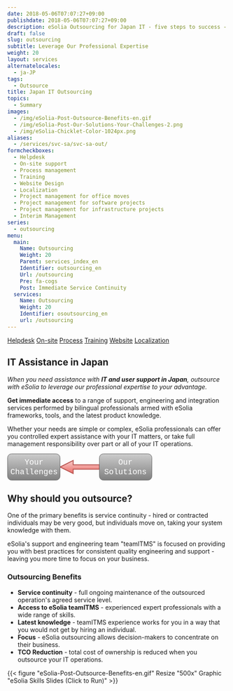 ```yaml
---
date: 2018-05-06T07:07:27+09:00
publishdate: 2018-05-06T07:07:27+09:00
description: eSolia Outsourcing for Japan IT - five steps to success - Agree, Discover, Plan, Implement and Maintain - to be completed for a successful engagement.
draft: false
slug: outsourcing
subtitle: Leverage Our Professional Expertise
weight: 20
layout: services
alternatelocales:
  - ja-JP
tags:
  - Outsource
title: Japan IT Outsourcing
topics:
  - Summary
images:
  - /img/eSolia-Post-Outsource-Benefits-en.gif
  - /img/eSolia-Post-Our-Solutions-Your-Challenges-2.png
  - /img/eSolia-Chicklet-Color-1024px.png
aliases:
  - /services/svc-sa/svc-sa-out/
formcheckboxes:
  - Helpdesk
  - On-site support
  - Process management
  - Training
  - Website Design
  - Localization
  - Project management for office moves
  - Project management for software projects
  - Project management for infrastructure projects
  - Interim Management
series:
  - outsourcing
menu:
  main:
    Name: Outsourcing
    Weight: 20
    Parent: services_index_en
    Identifier: outsourcing_en
    Url: /outsourcing
    Pre: fa-cogs
    Post: Immediate Service Continuity
  services:
    Name: Outsourcing
    Weight: 20
    Identifier: osoutsourcing_en
    url: /outsourcing
---
```


<div class="buttons has-addons is-hidden-tablet">
  <a class="button is-active" href="/outsourcing"><span class="icon"><i class="fas fa-anchor"></i></span></a>
  <a class="button" href="/helpdesk">Helpdesk</a>
  <a class="button" href="/on-site">On-site</a>
  <a class="button" href="/process">Process</a>
  <a class="button" href="/training">Training</a>
  <a class="button" href="/website-design">Website</a>
  <a class="button" href="/localization">Localization</a>
</div>

## IT Assistance in Japan

_When you need assistance with **IT and user support in Japan**, outsource with eSolia to leverage our professional expertise to your advantage._

**Get immediate access** to a range of support, engineering and integration services performed by bilingual professionals armed with eSolia frameworks, tools, and the latest product knowledge.

Whether your needs are simple or complex, eSolia professionals can offer you controlled expert assistance with your IT matters, or take full management responsibility over part or all of your IT operations.

<svg xmlns="http://www.w3.org/2000/svg" xmlns:xlink="http://www.w3.org/1999/xlink" width="331px" version="1.1" viewBox="0 0 331 61" style="max-width:100%;max-height:61px;"><defs><linearGradient x1="0%" y1="0%" x2="0%" y2="100%" id="mx-gradient-f8cecc-1-ea6b66-1-s-0"><stop offset="0%" style="stop-color:#f8cecc"/><stop offset="100%" style="stop-color:#ea6b66"/></linearGradient><linearGradient x1="0%" y1="0%" x2="0%" y2="100%" id="mx-gradient-cccccc-1-808080-1-s-0"><stop offset="0%" style="stop-color:#CCCCCC"/><stop offset="100%" style="stop-color:#808080"/></linearGradient></defs><g transform="translate(0.5,0.5)"><path d="M 210 25 L 210 35 L 150 35 L 150 45 L 120 30 L 150 15 L 150 25 Z" fill="url(#mx-gradient-f8cecc-1-ea6b66-1-s-0)" stroke="#b85450" stroke-width="2" stroke-miterlimit="10" pointer-events="none"/><rect x="0" y="0" width="120" height="60" rx="9" ry="9" fill="url(#mx-gradient-cccccc-1-808080-1-s-0)" stroke="#666666" pointer-events="none"/><g transform="translate(5.5,9.5)"><switch><foreignObject style="overflow:visible;" pointer-events="all" width="108" height="40" requiredFeatures="http://www.w3.org/TR/SVG11/feature#Extensibility"><div xmlns="http://www.w3.org/1999/xhtml" style="display: inline-block; font-size: 18px; font-family: &quot;Courier New&quot;; color: rgb(255, 255, 255); line-height: 1.2; vertical-align: top; width: 110px; white-space: nowrap; word-wrap: normal; text-align: center;"><div xmlns="http://www.w3.org/1999/xhtml" style="display:inline-block;text-align:inherit;text-decoration:inherit;">Your<br />Challenges<br /></div></div></foreignObject><text x="54" y="29" fill="#FFFFFF" text-anchor="middle" font-size="18px" font-family="Courier New">Your&lt;br&gt;Challenges&lt;br&gt;</text></switch></g><rect x="210" y="0" width="120" height="60" rx="9" ry="9" fill="url(#mx-gradient-cccccc-1-808080-1-s-0)" stroke="#666666" pointer-events="none"/><g transform="translate(220.5,9.5)"><switch><foreignObject style="overflow:visible;" pointer-events="all" width="98" height="40" requiredFeatures="http://www.w3.org/TR/SVG11/feature#Extensibility"><div xmlns="http://www.w3.org/1999/xhtml" style="display: inline-block; font-size: 18px; font-family: &quot;Courier New&quot;; color: rgb(255, 255, 255); line-height: 1.2; vertical-align: top; width: 98px; white-space: nowrap; word-wrap: normal; text-align: center;"><div xmlns="http://www.w3.org/1999/xhtml" style="display:inline-block;text-align:inherit;text-decoration:inherit;">Our<br />Solutions<br /></div></div></foreignObject><text x="49" y="29" fill="#FFFFFF" text-anchor="middle" font-size="18px" font-family="Courier New">Our&lt;br&gt;Solutions&lt;br&gt;</text></switch></g></g></svg>

## Why should you outsource?

One of the primary benefits is service continuity - hired or contracted individuals may be very good, but individuals move on, taking your system knowledge with them.

eSolia's support and engineering team "teamITMS" is focused on providing you with best practices for consistent quality engineering and support - leaving you more time to focus on your business.

### Outsourcing Benefits

* **Service continuity** - full ongoing maintenance of the outsourced operation's agreed service level.
* **Access to eSolia teamITMS** - experienced expert professionals with a wide range of skills.
* **Latest knowledge** - teamITMS experience works for you in a way that you would not get by hiring an individual.
* **Focus** - eSolia outsourcing allows decision-makers to concentrate on their business.
* **TCO Reduction** - total cost of ownership is reduced when you outsource your IT operations.

{{< figure "eSolia-Post-Outsource-Benefits-en.gif" Resize "500x" Graphic "eSolia Skills Slides (Click to Run)" >}}

